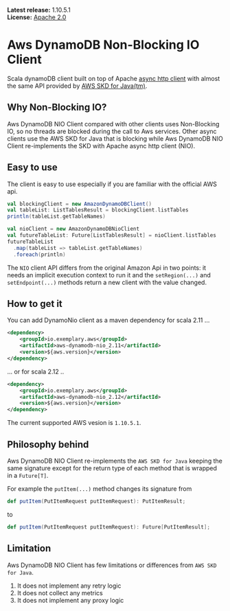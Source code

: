 **Latest release:** 1.10.5.1<br/>
**License:** [Apache 2.0](http://www.apache.org/licenses/LICENSE-2.0)

# Aws DynamoDB Non-Blocking IO Client

Scala dynamoDB client built on top of Apache [async http client](https://hc.apache.org/httpcomponents-asyncclient-dev/)
with almost the same API provided by [AWS SKD for Java(tm)](https://aws.amazon.com/it/sdk-for-java/).

## Why Non-Blocking IO?

Aws DynamoDB NIO Client compared with other clients uses Non-Blocking IO, so no threads are blocked during the call to Aws services.
Other async clients use the AWS SKD for Java that is blocking while Aws DynamoDB NIO Client re-implements the SKD with Apache async http client (NIO).

## Easy to use

The client is easy to use especially if you are familiar with the official AWS api.

```scala
val blockingClient = new AmazonDynamoDBClient()
val tableList: ListTablesResult = blockingClient.listTables
println(tableList.getTableNames)

val nioClient = new AmazonDynamoDBNioClient
val futureTableList: Future[ListTablesResult] = nioClient.listTables
futureTableList
  .map(tableList => tableList.getTableNames)
  .foreach(println)
```

The `NIO` client API differs from the original Amazon Api in two points: it needs an implicit execution context to run it and the `setRegion(...)` and `setEndpoint(...)`
methods return a new client with the value changed.

## How to get it

You can add DynamoNio client as a maven dependency for scala 2.11 ...

```xml
<dependency>
    <groupId>io.exemplary.aws</groupId>
    <artifactId>aws-dynamodb-nio_2.11</artifactId>
    <version>${aws.version}</version>
</dependency>
```
... or for scala 2.12 ..

```xml
<dependency>
    <groupId>io.exemplary.aws</groupId>
    <artifactId>aws-dynamodb-nio_2.12</artifactId>
    <version>${aws.version}</version>
</dependency>
```

The current supported AWS vesion is `1.10.5.1`.

## Philosophy behind

Aws DynamoDB NIO Client re-implements the `AWS SKD for Java` keeping the same signature except for the return type of each method that is wrapped in a `Future[T]`.

For example the `putItem(...)` method changes its signature from

```scala
def putItem(PutItemRequest putItemRequest): PutItemResult;
```

to

```scala
def putItem(PutItemRequest putItemRequest): Future[PutItemResult];
```

## Limitation

Aws DynamoDB NIO Client has few limitations or differences from `AWS SKD for Java`.

1. It does not implement any retry logic
2. It does not collect any metrics
3. It does not implement any proxy logic

